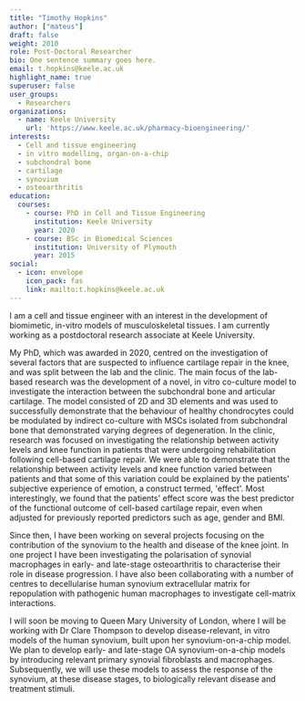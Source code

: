 ```yaml
---
title: "Timothy Hopkins"
author: ["mateus"]
draft: false
weight: 2010
role: Post-Doctoral Researcher
bio: One sentence summary goes here.
email: t.hopkins@keele.ac.uk
highlight_name: true
superuser: false
user_groups:
  - Researchers
organizations:
  - name: Keele University
    url: 'https://www.keele.ac.uk/pharmacy-bioengineering/'
interests:
  - Cell and tissue engineering
  - in vitro modelling, organ-on-a-chip
  - subchondral bone
  - cartilage
  - synovium
  - osteoarthritis
education:
  courses:
    - course: PhD in Cell and Tissue Engineering
      institution: Keele University
      year: 2020
    - course: BSc in Biomedical Sciences
      institution: University of Plymouth
      year: 2015
social:
  - icon: envelope
    icon_pack: fas
    link: mailto:t.hopkins@keele.ac.uk
---
```

I am a cell and tissue engineer with an interest in the development of biomimetic, in-vitro models of musculoskeletal tissues.
I am currently working as a postdoctoral research associate at Keele University.

My PhD, which was awarded in 2020, centred on the investigation of several factors that are suspected to influence cartilage repair in the knee, and was split between the lab and the clinic.
The main focus of the lab-based research was the development of a novel, in vitro co-culture model to investigate the interaction between the subchondral bone and articular cartilage.
The model consisted of 2D and 3D elements and was used to successfully demonstrate that the behaviour of healthy chondrocytes could be modulated by indirect co-culture with MSCs isolated from subchondral bone that demonstrated varying degrees of degeneration.
In the clinic, research was focused on investigating the relationship between activity levels and knee function in patients that were undergoing rehabilitation following cell-based cartilage repair.
We were able to demonstrate that the relationship between activity levels and knee function varied between patients and that some of this variation could be explained by the patients' subjective experience of emotion, a construct termed, 'effect'.
Most interestingly, we found that the patients' effect score was the best predictor of the functional outcome of cell-based cartilage repair, even when adjusted for previously reported predictors such as age, gender and BMI.

Since then, I have been working on several projects focusing on the contribution of the synovium to the health and disease of the knee joint.
In one project I have been investigating the polarisation of synovial macrophages in early- and late-stage osteoarthritis to characterise their role in disease progression.
I have also been collaborating with a number of centres to decellularise human synovium extracellular matrix for repopulation with pathogenic human macrophages to investigate cell-matrix interactions.

I will soon be moving to Queen Mary University of London, where I will be working with Dr Clare Thompson to develop disease-relevant, in vitro models of the human synovium, built upon her synovium-on-a-chip model.
We plan to develop early- and late-stage OA synovium-on-a-chip models by introducing relevant primary synovial fibroblasts and macrophages.
Subsequently, we will use these models to assess the response of the synovium, at these disease stages, to biologically relevant disease and treatment stimuli.
